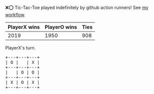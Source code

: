 :x::o: Tic-Tac-Toe played indefinitely by github action runners! See [my workflow](.github/workflows/play.yaml).

|PlayerX wins|PlayerO wins|Ties|
|-|-|-|
|2019|1950|908|

PlayerX's turn.

<pre>
+---+---+---+
| O |   | X |
+---+---+---+
|   | O | O |
+---+---+---+
| X | O | X |
+---+---+---+
</pre>